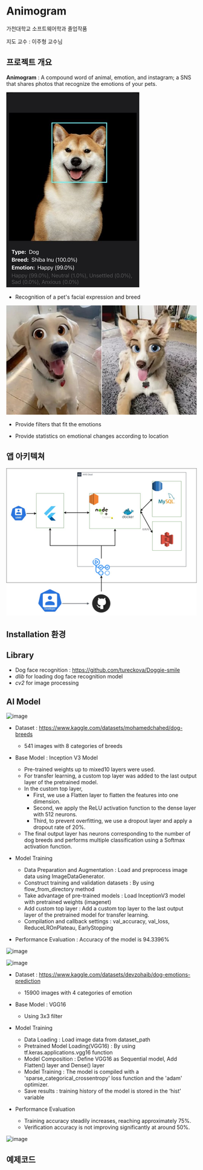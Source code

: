 # Animogram
가천대학교 소프트웨어학과 졸업작품

지도 교수 : 이주형 교수님

## 프로젝트 개요
**Animogram** : A compound word of animal, emotion, and instagram; a SNS that shares photos that recognize the emotions of your pets.

![animogram_function](https://github.com/senior-project-AnimoGram/README/blob/main/animogram_1.jpg)
+ Recognition of a pet's facial expression and breed

![animogram_function2](https://github.com/senior-project-AnimoGram/README/blob/main/animogram_2.jpg)
+ Provide filters that fit the emotions

+ Provide statistics on emotional changes according to location

## 앱 아키텍쳐
![animogram_architecture](https://github.com/senior-project-AnimoGram/README/blob/main/architecture.jpg?raw=true)

## Installation 환경

## Library
+ Dog face recognition : <https://github.com/tureckova/Doggie-smile>
+ *dlib* for loading dog face recognition model
+ *cv2* for image processing

## AI Model
![image](https://github.com/senior-project-AnimoGram/README/assets/98259281/fae28300-3662-4d87-86f2-354d8afc1e3d)

+ Dataset : <https://www.kaggle.com/datasets/mohamedchahed/dog-breeds>
  + 541 images with 8 categories of breeds
 
  
+ Base Model : Inception V3 Model
  + Pre-trained weights up to mixed10 layers were used.
  + For transfer learning, a custom top layer was added to the last output layer of the pretrained model.
  + In the custom top layer,
    + First, we use a Flatten layer to flatten the features into one dimension.
    + Second, we apply the ReLU activation function to the dense layer with 512 neurons.
    + Third, to prevent overfitting, we use a dropout layer and apply a dropout rate of 20%.
  + The final output layer has neurons corresponding to the number of dog breeds and performs multiple classification using a Softmax activation function.
 
+ Model Training
  + Data Preparation and Augmentation : Load and preprocess image data using ImageDataGenerator.
  + Construct training and validation datasets : By using flow_from_directory method
  + Take advantage of pre-trained models : Load InceptionV3 model with pretrained weights (imagenet)
  + Add custom top layer : Add a custom top layer to the last output layer of the pretrained model for transfer learning.
  + Compilation and callback settings : val_accuracy, val_loss, ReduceLROnPlateau, EarlyStopping

+ Performance Evaluation : Accuracy of the model is 94.3396%

![image](https://github.com/senior-project-AnimoGram/README/assets/98259281/e4e3a6e7-ee84-4cd6-9ae7-f6d024064606)




![image](https://github.com/senior-project-AnimoGram/README/assets/98259281/a3689437-8096-452b-afc1-0cc023a616f0)


+ Dataset : <https://www.kaggle.com/datasets/devzohaib/dog-emotions-prediction>
  + 15900 images with 4 categories of emotion


+ Base Model : VGG16
  + Using 3x3 filter

+ Model Training
  + Data Loading : Load image data from dataset_path
  + Pretrained Model Loading(VGG16) : By using tf.keras.applications.vgg16 function
  + Model Composition : Define VGG16 as Sequential model, Add Flatten() layer and Dense() layer
  + Model Training : The model is compiled with a 'sparse_categorical_crossentropy' loss function and the 'adam' optimizer.
  + Save results : training history of the model is stored in the ‘hist’ variable

+ Performance Evaluation
  + Training accuracy steadily increases, reaching approximately 75%.
  + Verification accuracy is not improving significantly at around 50%.
    
![image](https://github.com/senior-project-AnimoGram/README/assets/98259281/bd361410-d0d6-4436-b863-afd9bfac1d22)










## 예제코드 
